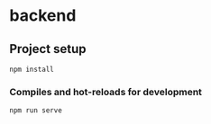 # backend

## Project setup
```
npm install
```

### Compiles and hot-reloads for development
```
npm run serve
```


